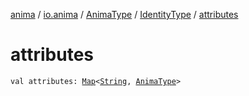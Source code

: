[anima](../../../index.md) / [io.anima](../../index.md) / [AnimaType](../index.md) / [IdentityType](index.md) / [attributes](./attributes.md)

# attributes

`val attributes: `[`Map`](https://kotlinlang.org/api/latest/jvm/stdlib/kotlin.collections/-map/index.html)`<`[`String`](https://kotlinlang.org/api/latest/jvm/stdlib/kotlin/-string/index.html)`, `[`AnimaType`](../index.md)`>`